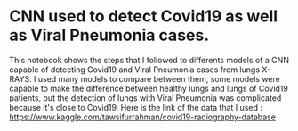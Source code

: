 # CNN used to detect Covid19 as well as Viral Pneumonia cases.

This notebook shows the steps that I followed to differents models of a CNN capable of detecting Covid19 and Viral Pneumonia cases from lungs X-RAYS. I used many models to compare between them, some models were capable to make the difference between healthy lungs and lungs of Covid19 patients, but the detection of lungs with Viral Pneumonia was complicated because it's close to Covid19. Here is the link of the data that I used : https://www.kaggle.com/tawsifurrahman/covid19-radiography-database 
